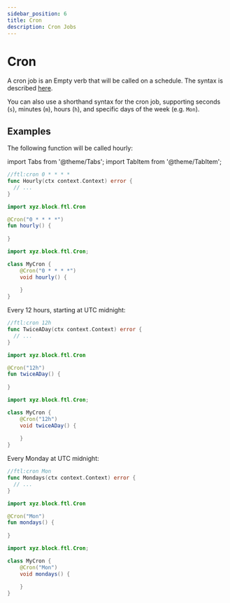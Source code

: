 ```yaml
---
sidebar_position: 6
title: Cron
description: Cron Jobs
---
```


# Cron

A cron job is an Empty verb that will be called on a schedule. The syntax is described [here](https://pubs.opengroup.org/onlinepubs/9699919799.2018edition/utilities/crontab.html).

You can also use a shorthand syntax for the cron job, supporting seconds (`s`), minutes (`m`), hours (`h`), and specific days of the week (e.g. `Mon`).

## Examples

The following function will be called hourly:

import Tabs from '@theme/Tabs';
import TabItem from '@theme/TabItem';

<Tabs>
  <TabItem value="go" label="Go" default>

```go
//ftl:cron 0 * * * *
func Hourly(ctx context.Context) error {
  // ...
}
```

  </TabItem>
  <TabItem value="kotlin" label="Kotlin">

```kotlin
import xyz.block.ftl.Cron

@Cron("0 * * * *")
fun hourly() {
    
}
```

  </TabItem>
  <TabItem value="java" label="Java">

```java
import xyz.block.ftl.Cron;

class MyCron {
    @Cron("0 * * * *")
    void hourly() {
        
    }
}
```

  </TabItem>
</Tabs>

Every 12 hours, starting at UTC midnight:

<Tabs>
  <TabItem value="go" label="Go" default>

```go
//ftl:cron 12h
func TwiceADay(ctx context.Context) error {
  // ...
}
```

  </TabItem>
  <TabItem value="kotlin" label="Kotlin">

```kotlin
import xyz.block.ftl.Cron

@Cron("12h")
fun twiceADay() {
    
}
```

  </TabItem>
  <TabItem value="java" label="Java">

```java
import xyz.block.ftl.Cron;

class MyCron {
    @Cron("12h")
    void twiceADay() {
        
    }
}
```

  </TabItem>
</Tabs>

Every Monday at UTC midnight:

<Tabs>
  <TabItem value="go" label="Go" default>

```go
//ftl:cron Mon
func Mondays(ctx context.Context) error {
  // ...
}
```

  </TabItem>
  <TabItem value="kotlin" label="Kotlin">

```kotlin
import xyz.block.ftl.Cron

@Cron("Mon")
fun mondays() {
    
}
```

  </TabItem>
  <TabItem value="java" label="Java">

```java
import xyz.block.ftl.Cron;

class MyCron {
    @Cron("Mon")
    void mondays() {
        
    }
}
```

  </TabItem>
</Tabs> 
